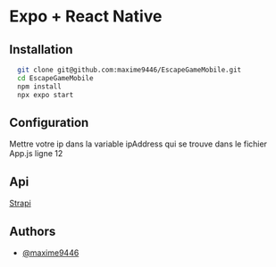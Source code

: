 
# Expo + React Native



## Installation

```bash
  git clone git@github.com:maxime9446/EscapeGameMobile.git
  cd EscapeGameMobile
  npm install
  npx expo start
```
    
## Configuration

Mettre votre ip dans la variable ipAddress qui se trouve dans le fichier App.js ligne 12

## Api

[Strapi](https://github.com/maxime9446/EscapeGame/tree/master/back-strapi)



## Authors

- [@maxime9446](https://github.com/maxime9446)

